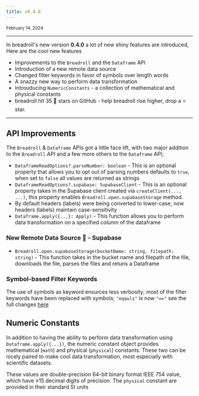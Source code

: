 ```yaml
---
title: v0.4.0
---
```


<small>February 14, 2024</small>

---

In breadroll's new version **0.4.0** a lot of new shiny features are introduced, Here are the cool new features

- Improvements to the `Breadroll` and the `Dataframe` API
- Introduction of a new remote data source
- Changed filter keywords in favor of symbols over length words
- A snazzy new way to perform data transformation
- Introuducing `NumericConstants` - a collection of mathematical and physical constants
- breadroll hit 35 🌠 stars on GitHub - help breadroll rise higher, drop a :star: star.

---

## API Improvements
The `Breadroll` & `Dataframe` APIs got a little face lift, with two major addition to the `Breadroll` API and a few more others to the `Dataframe` API;

- `DataframeReadOptions?.parseNumber: boolean` - This is an optional property that allows you to opt out of parsing numbers defaults to `true`, when set to `false` all values are returned as strings
- `DataframeReadOptions?.supabase: SupabaseClient` - This is an optional property takes in the Supabase client created via `createClient(..., ...)`, this property enables `Breadroll.open.supabaseStorage` method.
- By default headers (labels) were being converted to lower-case, now headers (labels) maintain case-sensitivity
- `Dataframe.apply({...}: Apply)` - This function allows you to perform data transformation on a specified column of the dataframe

### New Remote Data Source 🚀 - Supabase
- `Breadroll.open.supabaseStorage(bucketName: string, filepath: string)` - This function takes in the bucket name and filepath of the file, downloads the file, parses the files and retuns a Dataframe

### Symbol-based Filter Keywords
The use of symbols as keyword ensurces less verbosity; most of the filter keywords have been replaced with symbols; `"eqauls"` is now `"=="` see the full changes [here](/docs/Dataframe/filter/)

## Numeric Constants
In addition to having the ability to perform data transformation using `Dataframe.apply({...})`, the numeric constant object provides mathematical (`math`) and physical (`physical`) constants. These two can be nicely paired to make cool data transformation, most especially with scientific datasets. 

These values are double-precision 64-bit binary format IEEE 754 value, which have ±15 decimal digits of precision. The `physical` constant are provided in their standard SI units
